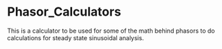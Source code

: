 # Phasor_Calculators
This is a calculator to be used for some of the math behind phasors to do calculations for steady state sinusoidal analysis.
